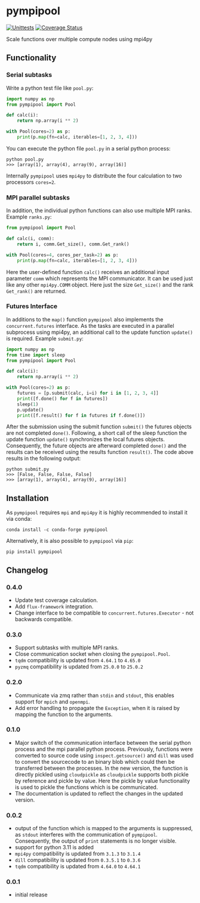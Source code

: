 # pympipool
[![Unittests](https://github.com/pyiron/pympipool/actions/workflows/unittest-openmpi.yml/badge.svg)](https://github.com/pyiron/pympipool/actions/workflows/unittest-openmpi.yml)
[![Coverage Status](https://coveralls.io/repos/github/pyiron/pympipool/badge.svg?branch=main)](https://coveralls.io/github/pyiron/pympipool?branch=main)

Scale functions over multiple compute nodes using mpi4py

## Functionality
### Serial subtasks 
Write a python test file like `pool.py`: 
```python
import numpy as np
from pympipool import Pool

def calc(i):
    return np.array(i ** 2)

with Pool(cores=2) as p:
    print(p.map(fn=calc, iterables=[1, 2, 3, 4]))
```

You can execute the python file `pool.py` in a serial python process: 
```
python pool.py
>>> [array(1), array(4), array(9), array(16)]
```
Internally `pympipool` uses `mpi4py` to distribute the four calculation to two processors `cores=2`.

### MPI parallel subtasks
In addition, the individual python functions can also use multiple MPI ranks. Example `ranks.py`:
```python
from pympipool import Pool

def calc(i, comm):
    return i, comm.Get_size(), comm.Get_rank()

with Pool(cores=4, cores_per_task=2) as p:
    print(p.map(fn=calc, iterables=[1, 2, 3, 4]))
```

Here the user-defined function `calc()` receives an additional input parameter `comm` which represents the 
MPI communicator. It can be used just like any other `mpi4py.COMM` object. Here just the size `Get_size()` 
and the rank `Get_rank()` are returned. 

### Futures Interface
In additions to the `map()` function `pympipool` also implements the `concurrent.futures` interface. As the 
tasks are executed in a parallel subprocess using mpi4py, an additional call to the update function `update()` 
is required. Example `submit.py`:  
```python
import numpy as np
from time import sleep
from pympipool import Pool

def calc(i):
    return np.array(i ** 2)

with Pool(cores=2) as p:
    futures = [p.submit(calc, i=i) for i in [1, 2, 3, 4]]
    print([f.done() for f in futures])
    sleep(1)
    p.update()
    print([f.result() for f in futures if f.done()])
```
After the submission using the submit function `submit()` the futures objects are not completed `done()`. Following,
a short call of the sleep function the update function `update()` synchronizes the local futures objects. Consequently, 
the future objects are afterward completed `done()` and the results can be received using the results function 
`result()`. The code above results in the following output:
```
python submit.py
>>> [False, False, False, False]
>>> [array(1), array(4), array(9), array(16)]
```

## Installation
As `pympipool` requires `mpi` and `mpi4py` it is highly recommended to install it via conda: 
```
conda install -c conda-forge pympipool
```
Alternatively, it is also possible to `pympipool` via `pip`: 
```
pip install pympipool
```

## Changelog
### 0.4.0 
* Update test coverage calculation.
* Add `flux-framework` integration.
* Change interface to be compatible to `concurrent.futures.Executor` - not backwards compatible.

### 0.3.0
* Support subtasks with multiple MPI ranks. 
* Close communication socket when closing the `pympipool.Pool`.
* `tqdm` compatibility is updated from `4.64.1` to `4.65.0`
* `pyzmq` compatibility is updated from `25.0.0` to `25.0.2`

### 0.2.0
* Communicate via zmq rather than `stdin` and `stdout`, this enables support for `mpich` and `openmpi`.
* Add error handling to propagate the `Exception`, when it is raised by mapping the function to the arguments.

### 0.1.0
* Major switch of the communication interface between the serial python process and the mpi parallel python process. 
  Previously, functions were converted to source code using `inspect.getsource()` and `dill` was used to convert the
  sourcecode to an binary blob which could then be transferred between the processes. In the new version, the function
  is directly pickled using `cloudpickle` as `cloudpickle` supports both pickle by reference and pickle by value. Here
  the pickle by value functionality is used to pickle the functions which is be communicated.
* The documentation is updated to reflect the changes in the updated version. 

### 0.0.2
* output of the function which is mapped to the arguments is suppressed, as `stdout` interferes with the communication
  of `pympipool`. Consequently, the output of `print` statements is no longer visible. 
* support for python 3.11 is added  
* `mpi4py` compatibility is updated from `3.1.3` to `3.1.4`
* `dill` compatibility is updated from `0.3.5.1` to `0.3.6`
* `tqdm` compatibility is updated from `4.64.0` to `4.64.1`

### 0.0.1
* initial release
